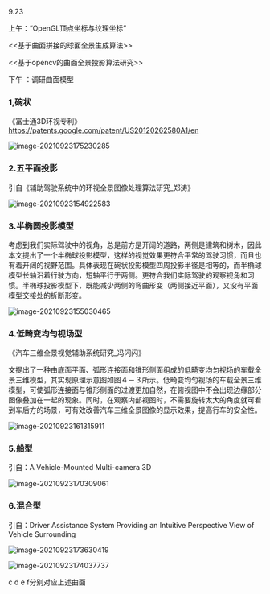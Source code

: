 9.23

上午：“OpenGL顶点坐标与纹理坐标”

<<基于曲面拼接的球面全景生成算法>>

<<基于opencv的曲面全景投影算法研究>>

下午 ：调研曲面模型

### 1,碗状

《富士通3D环视专利》https://patents.google.com/patent/US20120262580A1/en

![image-20210923175230285](/home/cidi/.config/Typora/typora-user-images/image-20210923175230285.png)

### 2.五平面投影



引自《辅助驾驶系统中的环视全景图像处理算法研究_郑涛》





![image-20210923154922583](/home/cidi/.config/Typora/typora-user-images/image-20210923154922583.png)



### 3.半椭圆投影模型

考虑到我们实际驾驶中的视角，总是前方是开阔的道路，两侧是建筑和树木，因此本文提出了一个半椭球投影模型，这样的视觉效果更符合平常的驾驶习惯，而且也有着开阔的视野范围。具体表现在碗状投影模型四周投影半径是相等的，而半椭球模型长轴沿着行驶方向，短轴平行于两侧。更符合我们实际驾驶的观察视角和习惯。半椭球投影模型下，既能减少两侧的弯曲形变（两侧接近平面），又没有平面模型交接处的折断形变。 

![image-20210923155030465](/home/cidi/.config/Typora/typora-user-images/image-20210923155030465.png)

### 4.低畸变均匀视场型

《汽车三维全景视觉辅助系统研究_冯闪闪》

文提出了一种由底面平面、弧形连接面和锥形侧面组成的低畸变均匀视场的车载全景三维模型，其实现原理示意图如图４－３所示。低畸变均匀视场的车载全景三维模型，可使弧形连接面与锥形侧面的过渡更加自然，在俯视图中不会出现边缘部分图像叠加在一起的现象。同时，在观察内部视图时，不需要旋转太大的角度就可看到车后方的场景，可有效改善汽车三维全景图像的显示效果，提高行车的安全性。

![image-20210923161315911](/home/cidi/.config/Typora/typora-user-images/image-20210923161315911.png)





### 5.船型

引自：A Vehicle-Mounted Multi-camera 3D

![image-20210923170309061](/home/cidi/.config/Typora/typora-user-images/image-20210923170309061.png)



### 6.混合型

引自：Driver Assistance System Providing an Intuitive Perspective View of Vehicle Surrounding

![image-20210923173630419](/home/cidi/.config/Typora/typora-user-images/image-20210923173630419.png)

![image-20210923174037737](/home/cidi/.config/Typora/typora-user-images/image-20210923174037737.png)

c d e f分别对应上述曲面

